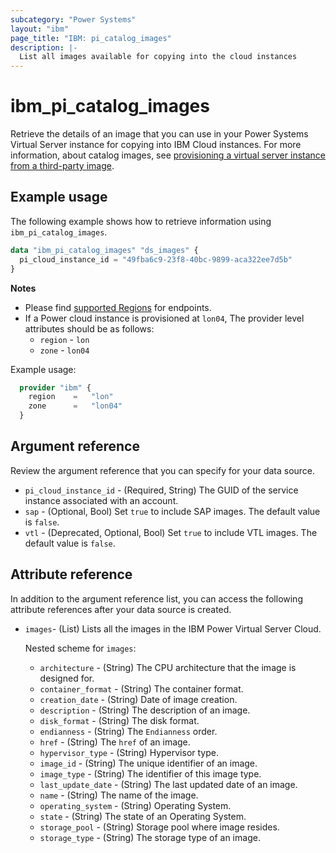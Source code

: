 ```yaml
---
subcategory: "Power Systems"
layout: "ibm"
page_title: "IBM: pi_catalog_images"
description: |-
  List all images available for copying into the cloud instances
---
```


# ibm_pi_catalog_images
Retrieve the details of an image that you can use in your Power Systems Virtual Server instance for copying into IBM Cloud instances. For more information, about catalog images, see [provisioning a virtual server instance from a third-party image](https://cloud.ibm.com/docs/virtual-servers?topic=virtual-servers-ordering-3P).

## Example usage
The following example shows how to retrieve information using `ibm_pi_catalog_images`.

```terraform
data "ibm_pi_catalog_images" "ds_images" {
  pi_cloud_instance_id = "49fba6c9-23f8-40bc-9899-aca322ee7d5b"
}
```

**Notes**
- Please find [supported Regions](https://cloud.ibm.com/apidocs/power-cloud#endpoint) for endpoints.
- If a Power cloud instance is provisioned at `lon04`, The provider level attributes should be as follows:
  - `region` - `lon`
  - `zone` - `lon04`
  
Example usage:
  ```terraform
    provider "ibm" {
      region    =   "lon"
      zone      =   "lon04"
    }
  ```
  
## Argument reference
Review the argument reference that you can specify for your data source. 

- `pi_cloud_instance_id` - (Required, String) The GUID of the service instance associated with an account.
- `sap` - (Optional, Bool) Set `true` to include SAP images. The default value is `false`.
- `vtl` - (Deprecated, Optional, Bool) Set `true` to include VTL images. The default value is `false`.

## Attribute reference
In addition to the argument reference list, you can access the following attribute references after your data source is created.

- `images`- (List) Lists all the images in the IBM Power Virtual Server Cloud.

  Nested scheme for `images`:
	- `architecture` - (String) The CPU architecture that the image is designed for.
	- `container_format` - (String) The container format.
	- `creation_date` - (String) Date of image creation.
	- `description` - (String) The description of an image.
	- `disk_format` - (String) The disk format.
	- `endianness` - (String) The `Endianness` order.
	- `href` - (String) The `href` of an image.
	- `hypervisor_type` - (String) Hypervisor type.
	- `image_id` - (String) The unique identifier of an image.
	- `image_type` - (String) The identifier of this image type.
	- `last_update_date` - (String) The last updated date of an image.
	- `name` - (String) The name of the image.
	- `operating_system` - (String)  Operating System.
	- `state` - (String) The state of an Operating System.
	- `storage_pool` - (String) Storage pool where image resides.
	- `storage_type` - (String) The storage type of an image.
